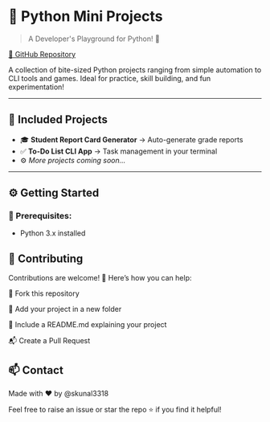# 🐍 Python Mini Projects

> A Developer's Playground for Python! 🚀

[🔗 GitHub Repository](https://github.com/skunal3318/Python_Mini_Projects)

A collection of bite-sized Python projects ranging from simple automation to CLI tools and games. Ideal for practice, skill building, and fun experimentation!  

---

## 📁 Included Projects

- 🎓 **Student Report Card Generator** → Auto-generate grade reports
- ✅ **To-Do List CLI App** → Task management in your terminal
- ⚙️ *More projects coming soon...*

---

## ⚙️ Getting Started

### 📌 Prerequisites:
- Python 3.x installed


## 🤝 Contributing

Contributions are welcome! 🙌
Here’s how you can help:

🍴 Fork this repository

🔧 Add your project in a new folder

📑 Include a README.md explaining your project

📬 Create a Pull Request


## 📫 Contact
Made with ❤️ by @skunal3318

Feel free to raise an issue or star the repo ⭐ if you find it helpful!
